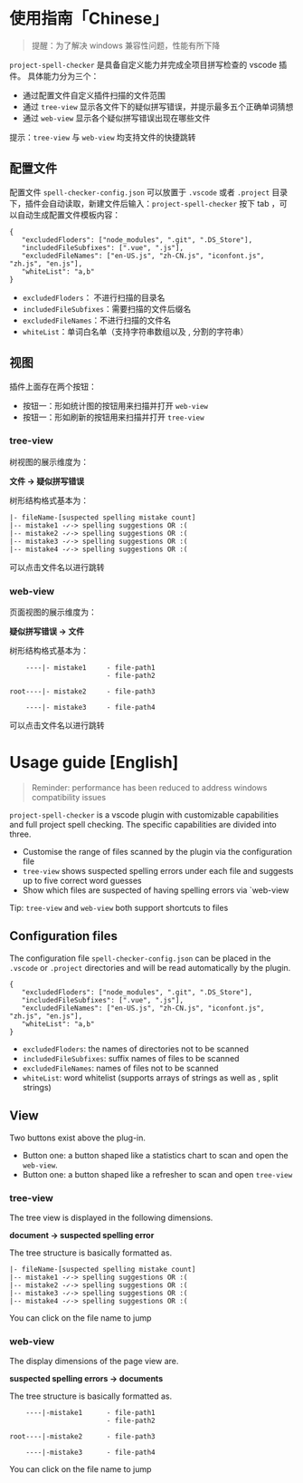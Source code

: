 # 使用指南「Chinese」
> 提醒：为了解决 windows 兼容性问题，性能有所下降

`project-spell-checker` 是具备自定义能力并完成全项目拼写检查的 vscode 插件。
具体能力分为三个：
- 通过配置文件自定义插件扫描的文件范围
- 通过 `tree-view` 显示各文件下的疑似拼写错误，并提示最多五个正确单词猜想
- 通过 `web-view` 显示各个疑似拼写错误出现在哪些文件

提示：`tree-view` 与 `web-view` 均支持文件的快捷跳转

## 配置文件

配置文件 `spell-checker-config.json` 可以放置于 `.vscode` 或者 `.project` 目录下，插件会自动读取，新建文件后输入：`project-spell-checker` 按下 tab ，可以自动生成配置文件模板内容：

```
{
   "excludedFloders": ["node_modules", ".git", ".DS_Store"],
   "includedFileSubfixes": [".vue", ".js"],
   "excludedFileNames": ["en-US.js", "zh-CN.js", "iconfont.js", "zh.js", "en.js"],
   "whiteList": "a,b"
}
```

- `excludedFloders`： 不进行扫描的目录名
- `includedFileSubfixes`：需要扫描的文件后缀名
- `excludedFileNames`：不进行扫描的文件名
- `whiteList`：单词白名单（支持字符串数组以及 , 分割的字符串）

## 视图

插件上面存在两个按钮：
- 按钮一：形如统计图的按钮用来扫描并打开 `web-view`
- 按钮一：形如刷新的按钮用来扫描并打开 `tree-view`

### tree-view

树视图的展示维度为：

**文件 -> 疑似拼写错误**

树形结构格式基本为：
```
|- fileName-[suspected spelling mistake count]
|-- mistake1 -✓-> spelling suggestions OR :(
|-- mistake2 -✓-> spelling suggestions OR :(
|-- mistake3 -✓-> spelling suggestions OR :(
|-- mistake4 -✓-> spelling suggestions OR :(
```
可以点击文件名以进行跳转
### web-view

页面视图的展示维度为：

**疑似拼写错误 -> 文件**

树形结构格式基本为：
```
    ----|- mistake1     - file-path1
                        - file-path2
                  
root----|- mistake2     - file-path3
                         
    ----|- mistake3     - file-path4
```

可以点击文件名以进行跳转

# Usage guide [English]
> Reminder: performance has been reduced to address windows compatibility issues

`project-spell-checker` is a vscode plugin with customizable capabilities and full project spell checking.
The specific capabilities are divided into three.
- Customise the range of files scanned by the plugin via the configuration file
- `tree-view` shows suspected spelling errors under each file and suggests up to five correct word guesses
- Show which files are suspected of having spelling errors via `web-view

Tip: `tree-view` and `web-view` both support shortcuts to files

## Configuration files

The configuration file `spell-checker-config.json` can be placed in the `.vscode` or `.project` directories and will be read automatically by the plugin.

```
{
   "excludedFloders": ["node_modules", ".git", ".DS_Store"],
   "includedFileSubfixes": [".vue", ".js"],
   "excludedFileNames": ["en-US.js", "zh-CN.js", "iconfont.js", "zh.js", "en.js"],
   "whiteList": "a,b"
}
```

- `excludedFloders`: the names of directories not to be scanned
- `includedFileSubfixes`: suffix names of files to be scanned
- `excludedFileNames`: names of files not to be scanned
- `whiteList`: word whitelist (supports arrays of strings as well as , split strings)

## View

Two buttons exist above the plug-in.
- Button one: a button shaped like a statistics chart to scan and open the `web-view`.
- Button one: a button shaped like a refresher to scan and open `tree-view`

### tree-view

The tree view is displayed in the following dimensions.

**document -> suspected spelling error**

The tree structure is basically formatted as.
```
|- fileName-[suspected spelling mistake count]
|-- mistake1 -✓-> spelling suggestions OR :(
|-- mistake2 -✓-> spelling suggestions OR :(
|-- mistake3 -✓-> spelling suggestions OR :(
|-- mistake4 -✓-> spelling suggestions OR :(
```
You can click on the file name to jump
### web-view

The display dimensions of the page view are.

**suspected spelling errors -> documents**

The tree structure is basically formatted as.
```
    ----|-mistake1      - file-path1
                        - file-path2
                  
root----|-mistake2      - file-path3
                         
    ----|-mistake3      - file-path4
```

You can click on the file name to jump